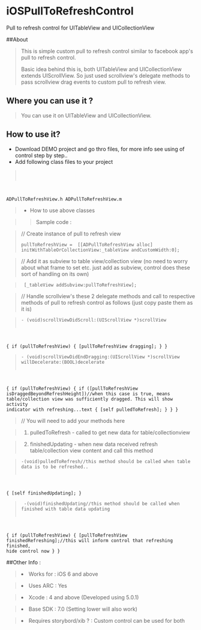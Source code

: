 iOSPullToRefreshControl
=======================

Pull to refresh control for UITableView and UICollectionView


##About 

><p>This is simple custom pull to refresh control similar to facebook app's pull to refresh control. 
><p>Basic idea behind this is, both UITableView and UICollectionView extends UIScrollView. So just used scrollview's delegate methods to pass scrollview drag events to custom pull to refresh view.

## Where you can use it ?

>You can use it on UITableView and UICollectionView.



How to use it?
-------------

>

* Download DEMO project and go thro files, for more info see using of control step by step..
* Add following class files to your project 

><pre><code> 
ADPullToRefreshView.h
ADPullToRefreshView.m</code></pre>

>* How to use above classes 
   
   >>Sample code :
   
   >// Create instance of pull to refresh view
   ><pre><code>pullToRefreshView =  [[ADPullToRefreshView alloc] initWithTableOrCollectionView:_tableView andCustomWidth:0];  </code></pre>

  > // Add it as subview to table view/collection view (no need to worry about what frame to set etc. just add as subview, control does these sort of handling on its own)
   
   ><pre><code> [_tableView addSubview:pullToRefreshView];</code></pre>

 > // Handle scrollview's these 2 delegate methods and call to respective methods of pull to refresh control as follows (just copy paste them as it is)
   
 ><pre><code>- (void)scrollViewDidScroll:(UIScrollView *)scrollView
{
    if (pullToRefreshView)
    {
        [pullToRefreshView dragging];
    }
}
</code></pre>

 ><pre><code>- (void)scrollViewDidEndDragging:(UIScrollView *)scrollView willDecelerate:(BOOL)decelerate
{
    if (pullToRefreshView)
    {
        if ([pullToRefreshView isDraggedBeyondRefreshHeight])//when this case is true, means table/collection view was sufficiently dragged. This will show activity indicator with refreshing...text
        {
            [self pulledToRefresh];
        }
    }
}
</code></pre>
                                                                          
  >// You will need to add your methods here 
  
  >1. pulledToRefresh - called to get new data for table/collectionview 
  
  >2. finishedUpdating - when new data received refresh table/collection view content and call this method
  
  
><pre><code>-(void)pulledToRefresh//this method should be called when table data is to be refreshed..
{
    [self finishedUpdating];
}
</code></pre>
  
><pre><code> -(void)finishedUpdating//this method should be called when finished with table data updating
{
    if (pullToRefreshView)
    {
        [pullToRefreshView finishedRefreshing];//this will inform control that refreshing finished, hide control now
    }
}
</code></pre>



##Other Info : 


><li>Works for : iOS 6 and above</li>

><li>Uses ARC : Yes </li>

><li>Xcode : 4 and above (Developed using 5.0.1)</li>

><li>Base SDK : 7.0 (Setting lower will also work)</li>

><li>Requires storybord/xib ? : Custom control can be used for both</li>




